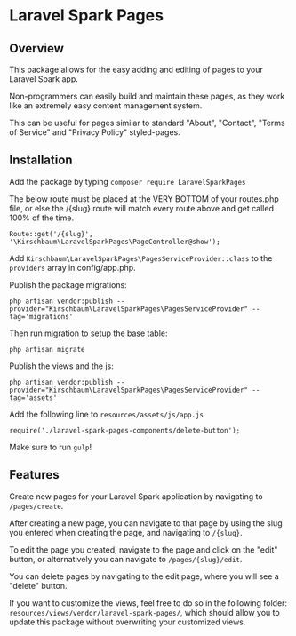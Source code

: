 # Laravel Spark Pages

## Overview

This package allows for the easy adding and editing of pages to your Laravel Spark app.

Non-programmers can easily build and maintain these pages, as they work like an extremely easy content management system.

This can be useful for pages similar to standard "About", "Contact", "Terms of Service" and "Privacy Policy" styled-pages.

## Installation

Add the package by typing `composer require LaravelSparkPages`

The below route must be placed at the VERY BOTTOM of your routes.php file,
or else the /{slug} route will match every route above and get called 100% of the time.

~~~
Route::get('/{slug}', '\Kirschbaum\LaravelSparkPages\PageController@show');
~~~

Add `Kirschbaum\LaravelSparkPages\PagesServiceProvider::class` to the `providers` array in config/app.php.

Publish the package migrations:

~~~
php artisan vendor:publish --provider="Kirschbaum\LaravelSparkPages\PagesServiceProvider" --tag='migrations'
~~~

Then run migration to setup the base table:

~~~
php artisan migrate
~~~

Publish the views and the js:

~~~
php artisan vendor:publish --provider="Kirschbaum\LaravelSparkPages\PagesServiceProvider" --tag='assets'
~~~

Add the following line to `resources/assets/js/app.js`

~~~
require('./laravel-spark-pages-components/delete-button');
~~~

Make sure to run `gulp`!

## Features

Create new pages for your Laravel Spark application by navigating to `/pages/create`.

After creating a new page, you can navigate to that page by using the slug you entered when creating the page,
and navigating to `/{slug}`.

To edit the page you created, navigate to the page and click on the "edit" button, or alternatively you can
navigate to `/pages/{slug}/edit`.

You can delete pages by navigating to the edit page, where you will see a "delete" button.

If you want to customize the views, feel free to do so in the following folder:  `resources/views/vendor/laravel-spark-pages/`,
 which should allow you to update this package without overwriting your customized views.